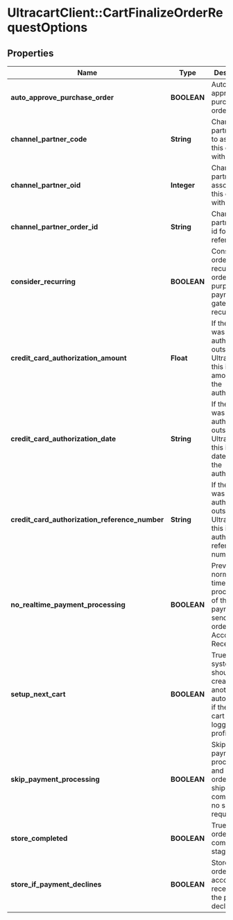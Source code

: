 # UltracartClient::CartFinalizeOrderRequestOptions

## Properties
Name | Type | Description | Notes
------------ | ------------- | ------------- | -------------
**auto_approve_purchase_order** | **BOOLEAN** | Automatically approve the purchase order | [optional] 
**channel_partner_code** | **String** | Channel partner code to associate this order with | [optional] 
**channel_partner_oid** | **Integer** | Channel partner oid to associate this order with | [optional] 
**channel_partner_order_id** | **String** | Channel partner order id for reference | [optional] 
**consider_recurring** | **BOOLEAN** | Consider this order a recurring order for the purposes of payment gateway recurring flag | [optional] 
**credit_card_authorization_amount** | **Float** | If the order was authorized outside of UltraCart, this is the amount of the authorization | [optional] 
**credit_card_authorization_date** | **String** | If the order was authorized outside of UltraCart, this is the date/time of the authorization | [optional] 
**credit_card_authorization_reference_number** | **String** | If the order was authorized outside of UltraCart, this is the authorization reference number | [optional] 
**no_realtime_payment_processing** | **BOOLEAN** | Prevents normal real-time processing of the payment and sends the order to Accounts Receivable | [optional] 
**setup_next_cart** | **BOOLEAN** | True if the system should create another cart automatically if the current cart was logged into a profile | [optional] 
**skip_payment_processing** | **BOOLEAN** | Skip payment processing and move the order on to shipping (or completed if no shipping required) | [optional] 
**store_completed** | **BOOLEAN** | True the order in the completed stage | [optional] 
**store_if_payment_declines** | **BOOLEAN** | Store the order in accounts receivable if the payment declines | [optional] 


